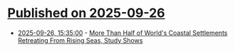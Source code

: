 # [Published on 2025-09-26](index.md)

* [2025-09-26, 15:35:00](https://soylentnews.org/article.pl?sid=25/09/26/1416257&from=rss) - [More Than Half of World's Coastal Settlements Retreating From Rising Seas, Study Shows](https://soylentnews.org/article.pl?sid=25/09/26/1416257&from=rss)
